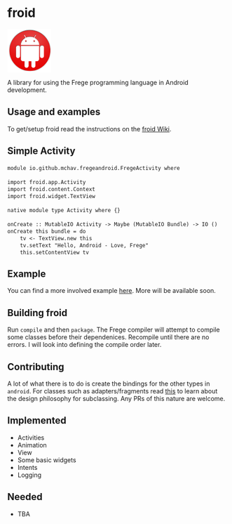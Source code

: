 # froid

<img width="100" height="100" align="middle" src="froid.png"/>

A library for using the Frege programming language in Android development.

## Usage and examples

To get/setup froid read the instructions on the [froid Wiki](https://github.com/mchav/froid/wiki).

Simple Activity
---------------
```frege
module io.github.mchav.fregeandroid.FregeActivity where

import froid.app.Activity
import froid.content.Context
import froid.widget.TextView

native module type Activity where {}

onCreate :: MutableIO Activity -> Maybe (MutableIO Bundle) -> IO ()
onCreate this bundle = do
	tv <- TextView.new this
	tv.setText "Hello, Android - Love, Frege"
	this.setContentView tv
```

## Example

You can find a more involved example [here](https://github.com/mchav/GeoQuiz-Frege). More will be available soon.


## Building froid

Run `compile` and then `package`. The Frege compiler will attempt to compile some classes before their dependenices. Recompile until there are no errors. I will look into defining the compile order later.

## Contributing

A lot of what there is to do is create the bindings for the other types in `android`. For classes such as adapters/fragments read [this](http://mchav.github.io/functional-inheritance-in-android/) to learn about the design philosophy for subclassing.  Any PRs of this nature are welcome.



## Implemented

* Activities
* Animation
* View
* Some basic widgets
* Intents
* Logging

## Needed

* TBA
